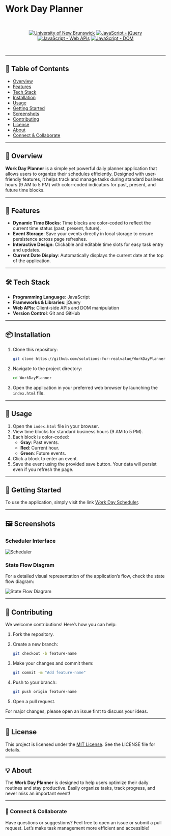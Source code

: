 # Work Day Planner

<br/>
<p align="center">
    <a href="https://unb.ca/cel/bootcamps/coding.html">
        <img alt="University of New Brunswick" src="https://img.shields.io/static/v1.svg?label=bootcamp&message=UNB&color=red" /></a>
    <a href="https://jquery.com/" >
        <img alt="JavaScript - jQuery" src="https://img.shields.io/static/v1.svg?label=JavaScripts&message=jQuery&color=blue" /></a>
    <a href="https://developer.mozilla.org/en-US/docs/Learn/JavaScript/Client-side_web_APIs/Introduction" >
        <img alt="JavaScript - Web APIs" src="https://img.shields.io/static/v1.svg?label=JavaScripts&message=Web APIs&color=green" /></a>
    <a href="https://developer.mozilla.org/en-US/docs/Web/API/Document_Object_Model/Traversing_an_HTML_table_with_JavaScript_and_DOM_Interfaces" >
        <img alt="JavaScript - DOM" src="https://img.shields.io/static/v1.svg?label=JavaScript&message=DOM&color=violet" /></a>
</p>
<br/>

---

## 📖 Table of Contents

- [Overview](#-overview)
- [Features](#-features)
- [Tech Stack](#tech-stack-1)
- [Installation](#-installation)
- [Usage](#-usage)
- [Getting Started](#getting-started)
- [Screenshots](#screenshots)
- [Contributing](#-contributing)
- [License](#-license)
- [About](#-about)
- [Connect & Collaborate](#-connect--collaborate)

---

## 🌟 Overview

**Work Day Planner** is a simple yet powerful daily planner application that allows users to organize their schedules efficiently. Designed with user-friendly features, it helps track and manage tasks during standard business hours (9 AM to 5 PM) with color-coded indicators for past, present, and future time blocks.

---

## 🚀 Features

- **Dynamic Time Blocks**: Time blocks are color-coded to reflect the current time status (past, present, future).
- **Event Storage**: Save your events directly in local storage to ensure persistence across page refreshes.
- **Interactive Design**: Clickable and editable time slots for easy task entry and updates.
- **Current Date Display**: Automatically displays the current date at the top of the application.

---

## 🛠️ Tech Stack

- **Programming Language**: JavaScript
- **Frameworks & Libraries**: jQuery
- **Web APIs**: Client-side APIs and DOM manipulation
- **Version Control**: Git and GitHub

---

## 📦 Installation

1. Clone this repository:

    ```bash
    git clone https://github.com/solutions-for-realvalue/WorkDayPlanner.git
    ```

2. Navigate to the project directory:

    ```bash
    cd WorkDayPlanner
    ```

3. Open the application in your preferred web browser by launching the `index.html` file.

---

## 🎯 Usage

1. Open the `index.html` file in your browser.
2. View time blocks for standard business hours (9 AM to 5 PM).
3. Each block is color-coded:
   - **Gray**: Past events.
   - **Red**: Current hour.
   - **Green**: Future events.
4. Click a block to enter an event.
5. Save the event using the provided save button. Your data will persist even if you refresh the page.

---

## 🏁 Getting Started

To use the application, simply visit the link [Work Day Scheduler][scheduler-link].

---

## 🖼️ Screenshots

### Scheduler Interface

![Scheduler](https://github.com/solutions-for-realvalue/WorkDayPlanner/blob/main/assets/img/Scheduler.png)

### State Flow Diagram

For a detailed visual representation of the application’s flow, check the state flow diagram:

![State Flow Diagram](https://github.com/solutions-for-realvalue/WorkDayPlanner/blob/main/assets/img/Work%20Day%20Scheduler%20State%20Diagram%20v1.png)

---

## 🤝 Contributing

We welcome contributions! Here’s how you can help:

1. Fork the repository.
2. Create a new branch:

    ```bash
    git checkout -b feature-name
    ```

3. Make your changes and commit them:

    ```bash
    git commit -m "Add feature-name"
    ```

4. Push to your branch:

    ```bash
    git push origin feature-name
    ```

5. Open a pull request.

For major changes, please open an issue first to discuss your ideas.

---

## 📜 License

This project is licensed under the [MIT License](https://opensource.org/license/mit/). See the LICENSE file for details.

---

## 💡 About

The **Work Day Planner** is designed to help users optimize their daily routines and stay productive. Easily organize tasks, track progress, and never miss an important event!

---

### 🤝 Connect & Collaborate

Have questions or suggestions? Feel free to open an issue or submit a pull request. Let’s make task management more efficient and accessible!

[scheduler-link]: <https://solutions-for-realvalue.github.io/WorkDayPlanner/>
[state-flow]: <https://github.com/solutions-for-realvalue/WorkDayScheduler/blob/main/assets/img/Work%20Day%20Scheduler%20State%20Diagram%20v1.png>
[MIT]: <https://github.com/solutions-for-realvalue/WorkDayScheduler/blob/main/README.md>
